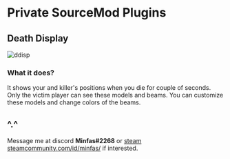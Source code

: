 # Private SourceMod Plugins
## Death Display
![ddisp](https://i.imgur.com/4fQ3WKT.png)
### What it does?
It shows your and killer's positions when you die for couple of seconds. Only the victim player can see these models and beams.
You can customize these models and change colors of the beams.

## ^.^
Message me at discord **Minfas#2268** or [steam steamcommunity.com/id/minfas/](https://steamcommunity.com/id/minfas/) if interested.
